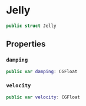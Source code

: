 # Jelly

``` swift
public struct Jelly 
```

## Properties

### `damping`

``` swift
public var damping: CGFloat
```

### `velocity`

``` swift
public var velocity: CGFloat
```
